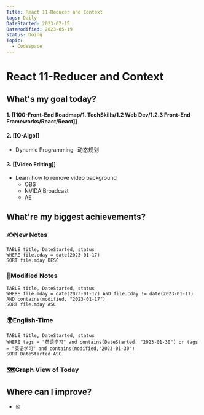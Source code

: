 ```yaml
---
Title: React 11-Reducer and Context
tags: Daily
DateStarted: 2023-02-15
DateModified: 2023-05-19
status: Doing
Topic:
  - Codespace
---
```


# React 11-Reducer and Context

## What's my goal today?

#### 1. [[100-Front-End Roadmap/1. TechSkills/1.2 Web Dev/1.2.3 Front-End Frameworks/React/React]]

#### 2. [[O-Algo]]

- Dynamic Programming- 动态规划

#### 3. [[Video Editing]]

- Learn how to remove video background
  - OBS
  - NVIDA Broadcast
  - AE

## What're my biggest achievements?

### ✍️New Notes

```dataview
TABLE title, DateStarted, status
WHERE file.cday = date(2023-01-17)
SORT file.mday DESC
```

### 📝Modified Notes

```dataview
TABLE title, DateStarted, status
WHERE file.mday = date(2023-01-17) AND file.cday != date(2023-01-17) AND contains(modified, "2023-01-17")
SORT file.mday ASC
```

### 🌍English-Time

```dataview
TABLE title, DateStarted, status
WHERE tags = "英语学习" and contains(DateStarted, "2023-01-30") or tags = "英语学习" and contains(modified,"2023-01-30")
SORT DateStarted ASC
```

### 🗺️Graph View of Today

## Where can I improve?

- [x]
